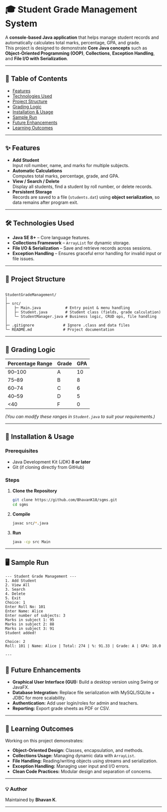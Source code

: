 # 🎓 Student Grade Management System 

A **console-based Java application** that helps manage student records and automatically calculates total marks, percentage, GPA, and grade.  
This project is designed to demonstrate **Core Java concepts** such as **Object-Oriented Programming (OOP)**, **Collections**, **Exception Handling**, and **File I/O with Serialization**.

---

## 📑 Table of Contents
- [Features](#features)
- [Technologies Used](#technologies-used)
- [Project Structure](#project-structure)
- [Grading Logic](#grading-logic)
- [Installation & Usage](#installation--usage)
- [Sample Run](#sample-run)
- [Future Enhancements](#future-enhancements)
- [Learning Outcomes](#learning-outcomes)

---

## ✨ Features
- **Add Student**  
  Input roll number, name, and marks for multiple subjects.
- **Automatic Calculations**  
  Computes total marks, percentage, grade, and GPA.
- **View / Search / Delete**  
  Display all students, find a student by roll number, or delete records.
- **Persistent Storage**  
  Records are saved to a file (`students.dat`) using **object serialization**, so data remains after program exit.

---

## 🛠️ Technologies Used
- **Java SE 8+** – Core language features.
- **Collections Framework** – `ArrayList` for dynamic storage.
- **File I/O & Serialization** – Save and retrieve records across sessions.
- **Exception Handling** – Ensures graceful error handling for invalid input or file issues.

---

## 📂 Project Structure
```

StudentGradeManagement/
│
├─ src/
│   ├─ Main.java           # Entry point & menu handling
│   ├─ Student.java        # Student class (fields, grade calculation)
│   └─ StudentManager.java # Business logic, CRUD ops, file handling
│
├─ .gitignore             # Ignore .class and data files
└─ README.md              # Project documentation

````

---

## 🧮 Grading Logic
| Percentage Range | Grade | GPA |
|------------------|-------|-----|
| 90–100           | A     | 10  |
| 75–89            | B     | 8   |
| 60–74            | C     | 6   |
| 40–59            | D     | 5   |
| <40              | F     | 0   |

*(You can modify these ranges in `Student.java` to suit your requirements.)*

---

## 🚀 Installation & Usage

### Prerequisites
- Java Development Kit (JDK) **8 or later**
- Git (if cloning directly from GitHub)

### Steps
1. **Clone the Repository**
   ```bash
   git clone https://github.com/BhavanK18/sgms.git
   cd sgms
   ```

2. **Compile**

   ```bash
   javac src/*.java
   ```

3. **Run**

   ```bash
   java -cp src Main
   ```

---

## 🖥️ Sample Run
```
--- Student Grade Management ---
1. Add Student
2. View All
3. Search
4. Delete
5. Exit
Choice: 1
Enter Roll No: 101
Enter Name: Alice
Enter number of subjects: 3
Marks in subject 1: 95
Marks in subject 2: 88
Marks in subject 3: 91
Student added!

Choice: 2
Roll: 101 | Name: Alice | Total: 274 | %: 91.33 | Grade: A | GPA: 10.0

---
```
## 🔮 Future Enhancements

* **Graphical User Interface (GUI):** Build a desktop version using Swing or JavaFX.
* **Database Integration:** Replace file serialization with MySQL/SQLite + JDBC for more scalability.
* **Authentication:** Add user login/roles for admin and teachers.
* **Reporting:** Export grade sheets as PDF or CSV.

---

## 🎯 Learning Outcomes

Working on this project demonstrates:

* **Object-Oriented Design:** Classes, encapsulation, and methods.
* **Collections Usage:** Managing dynamic data with `ArrayList`.
* **File Handling:** Reading/writing objects using streams and serialization.
* **Exception Handling:** Managing user input and I/O errors.
* **Clean Code Practices:** Modular design and separation of concerns.

---

### 💡 Author

Maintained by **Bhavan K**.

---
